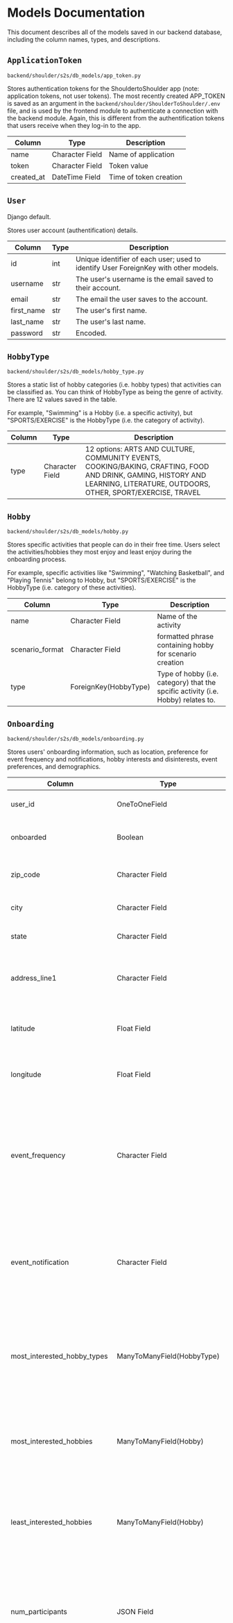 # Models Documentation 

This document describes all of the models saved in our backend database, including the column names, types, and descriptions. 

## `ApplicationToken` 

`backend/shoulder/s2s/db_models/app_token.py`

Stores authentication tokens for the ShouldertoShoulder app (note: application tokens, not user tokens). The most recently created APP_TOKEN is saved as an argument in the `backend/shoulder/ShoulderToShoulder/.env` file, and is used by the frontend module to authenticate a connection with the backend module. Again, this is different from the authentification tokens that users receive when they log-in to the app. 

| Column | Type | Description |
|--------|------|-------------|
| name | Character Field | Name of application|
| token | Character Field | Token value|
| created_at | DateTime Field | Time of token creation |


## `User` 

Django default.

Stores user account (authentification) details.

| Column | Type | Description |
|--------|------|-------------|
| id | int | Unique identifier of each user; used to identify User ForeignKey with other models. |
| username| str | The user's username is the email saved to their account. |
| email | str | The email the user saves to the account. |
| first_name | str | The user's first name. |
| last_name | str | The user's last name. |
| password | str | Encoded. |


## `HobbyType` 

`backend/shoulder/s2s/db_models/hobby_type.py`

Stores a static list of hobby categories (i.e. hobby types) that activities can be classified as. You can think of HobbyType as being the genre of activity. There are 12 values saved in the table.

For example, "Swimming" is a Hobby (i.e. a specific activity), but "SPORTS/EXERCISE" is the HobbyType (i.e. the category of activity). 


| Column | Type | Description |
|--------|------|-------------|
| type | Character Field | 12 options: ARTS AND CULTURE, COMMUNITY EVENTS, COOKING/BAKING, CRAFTING, FOOD AND DRINK, GAMING, HISTORY AND LEARNING, LITERATURE, OUTDOORS, OTHER, SPORT/EXERCISE, TRAVEL  |


## `Hobby` 

`backend/shoulder/s2s/db_models/hobby.py`

Stores specific activities that people can do in their free time. Users select the activities/hobbies they most enjoy and least enjoy during the onboarding process. 

For example, specific activities like "Swimming", "Watching Basketball", and "Playing Tennis" belong to Hobby, but "SPORTS/EXERCISE" is the HobbyType (i.e. category of these activities).

| Column | Type | Description |
|--------|------|-------------|
| name | Character Field | Name of the activity |
| scenario_format | Character Field | formatted phrase containing hobby for scenario creation |
| type | ForeignKey(HobbyType) | Type of hobby (i.e. category) that the spcific activity (i.e. Hobby) relates to. |


## `Onboarding` 

`backend/shoulder/s2s/db_models/onboarding.py`

Stores users' onboarding information, such as location, preference for event frequency and notifications, hobby interests and disinterests, event preferences, and demographics. 

| Column | Type | Description |
|--------|------|-------------|
| user_id | OneToOneField | Foreign Key identifier to the User model. |
| onboarded | Boolean | Indicates if user completed the onboarding process or not. | 
| zip_code | Character Field | ZipCode of user's home/residence location. |
| city | Character Field | City of user's home/residence location. |
| state | Character Field | State of user's home/residence location. |
| address_line1 | Character Field | User's home/residence address; optional field, so null values possible. |
| latitude | Float Field | Latitude coordinate of user's home/residence location. |
| longitude | Float Field | Latitude coordinate of user's home/residence location. |
| event_frequency | Character Field | User's preference for frequency of events. 5 options: Twice a week, Once a week, Once every two weeks, Once a month, Once every three months. Null values possible. |
| event_notification | Character Field | User's preference for how they want to receive notifications about events. 4 options: Email Only, Text Only, Email and Text, None. Null values possible. |
| most_interested_hobby_types | ManyToManyField(HobbyType) | Hobby types that user most enjoys; can select multiple. Foreign Key relationship to the values saved in the HobbyType table.|
| most_interested_hobbies | ManyToManyField(Hobby) | Activities that user most enjoys; can select multiple. Foreign Key relationship to the values saved in the Hobby table.|
| least_interested_hobbies | ManyToManyField(Hobby) | Activities that user least enjoys; can select multiple. Foreign Key relationship to the values saved in the Hobby table.|
| num_participants | JSON Field | User's preference for size of events (i.e. number of people attending); can select multiple ranges (1-5, 5-10, 10-15, 15+). Null values possible. |
| distance | Character Field | User's preference for how far away they are willing to attend an event. 9 options: Within 1 mile, Within 5 miles, Within 10 miles, Within 15 miles, Within 20 miles, Within 30 miles, Within 40 miles, Within 50 miles, No preference. Null values possible. |
| similarity_to_group | Character Field | User's preference for how similiar they want their groupmates to be to them. 6 options: Completely dissimilar, Moderately dissimilar, Neutral, Moderately similar, Completely similar, No preference. Null values possible. |
| similarity_metrics | The attributes that determine user's similarity_to_group preference (i.e. attributes to compare user's similarity preference to groupmates). Ex. race, religious affiliation, sexual orientation, age, gender, and political affiliation. Users can select multiple attributes; null values possible. |
| gender | JSON Field | User's self-identified gender. Optional field, so null values possible. |
| gender_description | Character Field | Further description of user's gender identification. Optional field, so null values possible. |
| pronouns | Character Field | User's preferred pronouns. Optional field, so null values possible. |
| race | JSON Field | User's race (self identification). Optional field, so null values possible. |
| race_description | Character Field | Further description of user's race identification. Optional field, so null values possible. |
| age | Character Field | User's age. Optional field, so null values possible. |
| sexual_orientation | Character Field | User's self-identified sexual orientation. Optional field, so null values possible. |
| sexual_orientation_description | Character Field | Further description of user's identified sexual orientation. Optional field, so null values possible. |
| religion | Character Field | User's self-identified religion. Optional field, so null values possible. |
| religion_description | Character Field | Further description of user's religious identification. Optional field, so null values possible. |
| political_leaning | Character Field | User's self-identified political orientation. Optional field, so null values possible. |
| political_description | Character Field | Further description of user's political identification. Optional field, so null values possible. |


## `Scenarios` 

`backend/shoulder/s2s/db_models/scenarios.py`

Stores users' responses to scenarios seen in the onboarding process. 

In the last part of the onboarding process, users respond to 10 different scenarios. Each scenario presents two (randomly selected, hypothetical) event options to the user, and users must select which event they would prefer to attend. The purpose of the scenarios is to tease out user preferences and help the ml model better predict which (real) events to suggest to users. 

Each row represents one scenario that a user was presented, so there will be 10 rows total that correspond to each user. 

| Column | Type | Description |
|--------|------|-------------|
| user_id | ForeignKey(User) | Identifies which user provided the response for this scenario. |
| hobby1 | ForeignKey(Hobby) | Activity presented in scenario event one. | 
| hobby2 | ForeignKey(Hobby) | Activity presented in scenario event two. | 
| distance1 | Character Field | How far scenario event one will be from the user: Within 1 mile, Within 5 miles, Within 10 miles, Within 15 miles, Within 20 miles, Within 30 miles, Within 40 miles, Within 50 miles | 
| distance2 | Character Field | How far scenario event two will be from the user: Within 1 mile, Within 5 miles, Within 10 miles, Within 15 miles, Within 20 miles, Within 30 miles, Within 40 miles, Within 50 miles | 
| num_participants1 | Character Field | Number of participants attending scenario event one: 1-5, 5-10, 10-15, 15+ | 
| num_participants2 | Character Field | Number of participants attending scenario event two: 1-5, 5-10, 10-15, 15+ | 
| day_of_week1 | Character Field | Day of the week that scenario event one will occur: Monday, Tuesday, Wednesday, Thursday, Friday, Saturday, Sunday | 
| day_of_week2 | Character Field | Day of the week that scenario event one will occur: Monday, Tuesday, Wednesday, Thursday, Friday, Saturday, Sunday | 
| time_of_day1 | Character Field | Time frame of the day that scenario event one will occur: Early morning (5-8a), Morning (9a-12p), Afternoon (1-4p), Evening (5-8p), Night (9p-12a), Late night (1-4a) | 
| time_of_day2 | Character Field | Time frame of the day that scenario event two will occur: Early morning (5-8a), Morning (9a-12p), Afternoon (1-4p), Evening (5-8p), Night (9p-12a), Late night (1-4a) | 
| duration_h1 | IntegerField | How long scenario event one will last in hours (1-8) | 
| duration_h2 | IntegerField | How long scenario event two will last in hours (1-8) | 
| prefers_event1 | Boolean | [0, 1] Indicator if user selected (i.e. preferred) event one from the scenario | 
| prefers_event2 | Boolean | [0, 1] Indicator if user selected (i.e. preferred) event two from the scenario | 

## `Availability` 

`backend/shoulder/s2s/db_models/availability.py`

Stores calendar availability of every user. Each row represents a single hour in the week, so there will be 168 rows (24 hours a day * 7 days a week) associated with each user, indicated whether the user has availability during that hour or not. 

| Column | Type | Description |
|--------|------|-------------|
| user_id | ForeignKey(User) | Identifies user who has this availability. |
| available | Boolean | True if user has marked themselves available during that hour; False (default) if user is unavailable. |
| day_of_week | CharacterField | Specified day of week availability; options: Monday, Tuesday, Wednesday, Thursday, Friday, Saturday, Sunday |
| hour | IntegerField | The hour of the specified day. (1-24) |


## `Profile` 

`backend/shoulder/s2s/db_models/profile.py`

Stores user profile information not related to authentication.

| Column | Type | Description |
|--------|------|-------------|
| user_id | OneToOneField | Foreign Key identifier to the User model. |
| profile_picture | URLField | The user's profile picture on their account. The image is uploaded to S3. |
| last_email_sent | DateTimeField | Records the last datetime that our automatic messaging system sent an email to a user. null True (if a user has never been sent an email by our system before). |

## `Event` 

`backend/shoulder/s2s/db_models/event.py`

Stores the information about each event saved in our database (entered through user input).

| Column | Type | Description |
|--------|------|-------------|
| title | Character Field | Title/name of the event |
| description | TextField | Description of the event |
| hobby_type | ForeignKey(HobbyType) | Type of hobby (i.e. category) that the event relates to  |
| created_by | ForeignKey(User) | Identifies the User who uploaded/posted this event |
| datetime | DateTimeField | Date and time of event  |
| duration_h | IntegerField | How long the event lasts (in hours) |
| price | Character Field | Reported price or price range of the event |
| address1 | Character Field | Address Line 1 of the event's location |
| address2 | Character Field | Optional address Line 2 of the event's location (for ex. apartment number)|
| city | Character Field | City of the event's location (default Chicago)|
| state | Character Field | State of the event's location (default IL)|
| zipcode | Character Field | Zipcode of the event's location (default 60637)|
| latitude | DecimalField | Latitude of the event's address location |
| longitude | DecimalField | Longitude of the event's address location |
| max_attendees | IntegerField | Maximum capacity of the event/number of people that can attend (2-50) |



## `SuggestionResults` 

`backend/shoulder/s2s/db_models/suggestion_results.py`

Stores the results of our ML model for predicting which event suggestions to display to which users. There will be a row for every user X every event, with the predicted probability that the user would attend the event.

| Column | Type | Description |
|--------|------|-------------|
| user_id | ForeignKey(User) | Identifies user in our database. |
| event_id | ForeignKey(Event) | Identifies event in our database. |
| event_date | DateTime | The date and time of the event. |
| probability_of_attendance | Float | ML predicted likelihood user will attend given event; value between (0.0,1.0)|



## `UserEvents` 

`backend/shoulder/s2s/db_models/user_events.py`

Stores users with every event they have been suggested (no matter if they decided to accept or reject the event). Each row represents a single user and a single event they have been suggested; there will be a new row for every user every time they are suggested/shown an event. The user x event row includes information about whether or not the user attended the event, their rsvp status, and the user's personal ranking of the event.

| Column | Type | Description |
|--------|------|-------------|
| user_id | ForeignKey(User) | Identifies user in our database. |
| event_id | ForeignKey(Event) | Identifies event that the user has attended. |
| user_rating | Character Field | User's personal rating of the given event; options: Not Rated (default), 1, 2, 3, 4 |
| rsvp | Character Field | User's rsvp status for the given event (null True); options: "Yes" or "No" |
| attended | Boolean | True or False whether the user attended the event (default False)|


## `Choice` 

`backend/shoulder/s2s/db_models/choice.py`

Saves the display options (choices) for the frontend to show during onboarding. There is only one JSON object stored in this table, and it cannot be modified, as well as no other objects added, by users. It will remian static unless the development team decides to update the choices/options available for users to choose from during their onboarding. 

| Column | Type | Description |
|--------|------|-------------|
| categories | JSONField | {"gender": ["Man", "Non-binary", "Woman", "Transgender", "Two-Spirit", "Other", "Prefer not to answer"], 
"distance": ["Within 1 mile", "Within 5 miles", "Within 10 miles", "WIthin 15 miles", "Within 20 miles", "Within 30 miles", "Within 40 miles", "Within 50 miles", "No preference"], 
"politics": ["Apolitical", "Conservative", "Moderate", "Liberal", "Other", "Prefer not to answer"], 
"religion": ["Agnostic", "Atheist", "Bahá’í", "Buddhist", "Catholic", "Christian", "Hindu", "Jain", "Jewish", "Latter-day Saint", "Mormon", "Muslim", "Shinto", "Sikh", "Spiritual", "Taoist", "Zoroastrian", "None", "Other", "Prefer not to answer"], 
"age_range": ["18-24", "25-34", "35-44", "45-54", "55-64", "65-74", "75-84", "85+", "Prefer not to answer"], 
"group_size": ["1-5", "5-10", "10-15", "15+", "No preference"], 
"time_of_day": ["Early morning (5-8a)", "Morning (9a-12p)", "Afternoon (1-4p)", "Evening (5-8p)", "Night (9p-12a)", "Late night (1-4a)"], 
"race_ethnicity": ["African American", "Black", "Central Asian", "East Asian", "Hispanic", "Indigenous", "Jewish", "Latina/Latino/Latinx", "Middle Eastern", "Native American", "North African", "Pacific Islander", "South Asian", "Southeast Asian", "West Asian", "White", "Other", "Prefer not to answer"], 
"event_frequency": ["Twice a week", "Once a week", "Once every two weeks", "Once a month", "Once every three months"], 
"similarity_metric": ["Completely dissimilar", "Moderately dissimilar", "Neutral", "Moderately similar", "Completely similar", "No preference"], 
"sexual_orientation": ["Asexual", "Bisexual", "Gay", "Heterosexual/Straight", "Lesbian", "Pansexual", "Queer", "Questioning", "Other", "Prefer not to answer"], 
"notification_method": ["Email Only", "Email and Text", "Text Only", "None"], 
"similarity_attribute": ["Age range", "Gender", "Political Leaning", "Race or Ethnicity", "Religious Affiliation", "Sexual Orientation", "No preference"]} |

## `PanelEvent` 

`backend/shoulder/s2s/db_models/panel_events.py`

The ML algorithm requires one-hot encoding of information about events. The PanelEvent model is the expanded version of our Event model; the columns provide every possible attribute that can identify an event, each row represents a single event in the databse, and the values indicate 0 or 1 (i.e. binary coding) about whether the event has the attribute or not.

| Column | Type | Description |
|--------|------|-------------|
|event_id|ForeignKey(Event)|Identfies single event saved in our Event table.|
|hobby_category_travel|Boolean|0 or 1 if the event falls under this hobby type or not. (Default False)|
|hobby_category_arts_and_culture|Boolean|0 or 1 if the event falls under this hobby type or not. (Default False)|
|hobby_category_literature|Boolean|0 or 1 if the event falls under this hobby type or not. (Default False)|
|hobby_category_food|Boolean|0 or 1 if the event falls under this hobby type or not. (Default False)|
|hobby_category_cooking_and_baking|Boolean|0 or 1 if the event falls under this hobby type or not. (Default False)|
|hobby_category_exercise|Boolean|0 or 1 if the event falls under this hobby type or not. (Default False)|
|hobby_category_outdoor_activities|Boolean|0 or 1 if the event falls under this hobby type or not. (Default False)|
|hobby_category_crafting|Boolean|0 or 1 if the event falls under this hobby type or not. (Default False)|
|hobby_category_history|Boolean|0 or 1 if the event falls under this hobby type or not. (Default False)|
|hobby_category_community|Boolean|0 or 1 if the event falls under this hobby type or not. (Default False)|
|hobby_category_gaming|Boolean|0 or 1 if the event falls under this hobby type or not. (Default False)|
|num_particip_1to5|Boolean|0 or 1 if the max number of participants allowed to join the event is 1-5 or not. (Default False)|
|num_particip_5to10|Boolean|0 or 1 if the max number of participants allowed to join the event is 5-10 or not. (Default False)|
|num_particip_10to15|Boolean|0 or 1 if the max number of participants allowed to join the event is 10-15 or not. (Default False)|
|num_particip_15p|Boolean|0 or 1 if the max number of participants allowed to join the event is more then 15 or not. (Default False)|
|monday_early_morning|Boolean|0 or 1 if the time of the event is during this time period or not. (Default False)|
|monday_morning|Boolean|0 or 1 if the time of the event is during this time period or not. (Default False)|
|monday_afternoon|Boolean|0 or 1 if the time of the event is during this time period or not. (Default False)|
|monday_evening|Boolean|0 or 1 if the time of the event is during this time period or not. (Default False)|
|monday_night|Boolean|0 or 1 if the time of the event is during this time period or not. (Default False)|
|monday_late_night|Boolean|0 or 1 if the time of the event is during this time period or not. (Default False)|
|tuesday_early_morning|Boolean|0 or 1 if the time of the event is during this time period or not. (Default False)|
|tuesday_morning|Boolean|0 or 1 if the time of the event is during this time period or not. (Default False)|
|tuesday_afternoon|Boolean|0 or 1 if the time of the event is during this time period or not. (Default False)|
|tuesday_evening|Boolean|0 or 1 if the time of the event is during this time period or not. (Default False)|
|tuesday_night|Boolean|0 or 1 if the time of the event is during this time period or not. (Default False)|
|tuesday_late_night|Boolean|0 or 1 if the time of the event is during this time period or not. (Default False)|
|wednesday_early_morning|Boolean|0 or 1 if the time of the event is during this time period or not. (Default False)|
|wednesday_morning|Boolean|0 or 1 if the time of the event is during this time period or not. (Default False)|
|wednesday_afternoon|Boolean|0 or 1 if the time of the event is during this time period or not. (Default False)|
|wednesday_evening|Boolean|0 or 1 if the time of the event is during this time period or not. (Default False)|
|wednesday_night|Boolean|0 or 1 if the time of the event is during this time period or not. (Default False)|
|wednesday_late_night|Boolean|0 or 1 if the time of the event is during this time period or not. (Default False)|
|thursday_early_morning|Boolean|0 or 1 if the time of the event is during this time period or not. (Default False)|
|thursday_morning|Boolean|0 or 1 if the time of the event is during this time period or not. (Default False)|
|thursday_afternoon|Boolean|0 or 1 if the time of the event is during this time period or not. (Default False)|
|thursday_evening|Boolean|0 or 1 if the time of the event is during this time period or not. (Default False)|
|thursday_night|Boolean|0 or 1 if the time of the event is during this time period or not. (Default False)|
|thursday_late_night|Boolean|0 or 1 if the time of the event is during this time period or not. (Default False)|
|friday_early_morning|Boolean|0 or 1 if the time of the event is during this time period or not. (Default False)|
|friday_morning|Boolean|0 or 1 if the time of the event is during this time period or not. (Default False)|
|friday_afternoon|Boolean|0 or 1 if the time of the event is during this time period or not. (Default False)|
|friday_evening|Boolean|0 or 1 if the time of the event is during this time period or not. (Default False)|
|friday_night|Boolean|0 or 1 if the time of the event is during this time period or not. (Default False)|
|friday_late_night|Boolean|0 or 1 if the time of the event is during this time period or not. (Default False)|
|saturday_early_morning|Boolean|0 or 1 if the time of the event is during this time period or not. (Default False)|
|saturday_morning|Boolean|0 or 1 if the time of the event is during this time period or not. (Default False)|
|saturday_afternoon|Boolean|0 or 1 if the time of the event is during this time period or not. (Default False)|
|saturday_evening|Boolean|0 or 1 if the time of the event is during this time period or not. (Default False)|
|saturday_night|Boolean|0 or 1 if the time of the event is during this time period or not. (Default False)|
|saturday_late_night|Boolean|0 or 1 if the time of the event is during this time period or not. (Default False)|
|sunday_early_morning|Boolean|0 or 1 if the time of the event is during this time period or not. (Default False)|
|sunday_morning|Boolean|0 or 1 if the time of the event is during this time period or not. (Default False)|
|sunday_afternoon|Boolean|0 or 1 if the time of the event is during this time period or not. (Default False)|
|sunday_evening|Boolean|0 or 1 if the time of the event is during this time period or not. (Default False)|
|sunday_night|Boolean|0 or 1 if the time of the event is during this time period or not. (Default False)|
|sunday_late_night|Boolean|0 or 1 if the time of the event is during this time period or not. (Default False)|
|duration_1hr|Boolean|0 or 1 if the event lasts 1 hour. (Default False)|
|duration_2hr|Boolean|0 or 1 if the event lasts 2 hours. (Default False)|
|duration_3hr|Boolean|0 or 1 if the event lasts 3 hours. (Default False)|
|duration_4hr|Boolean|0 or 1 if the event lasts 4 hours. (Default False)|
|duration_5hr|Boolean|0 or 1 if the event lasts 5 hours. (Default False)|
|duration_6hr|Boolean|0 or 1 if the event lasts 6 hours. (Default False)|
|duration_7hr|Boolean|0 or 1 if the event lasts 7 hours. (Default False)|
|duration_8hr|Boolean|0 or 1 if the event lasts 8 hours. (Default False)|



## `PanelScenario` 

`backend/shoulder/s2s/db_models/panel_scenarios.py`

The ML algorithm requires one-hot encoding of information about user responses to scenarios in order to train on the data and provide recommendations to users. The PanelScenario model is the expanded version of our Scenarios model; the columns provide every possible attribute that can identify a scenario event, each row represents a single event presented in the scenarios, and the values indicate 0 or 1 (i.e. binary coding) about whether the scenario event has the attribute or not.

There will be 20 rows associated with each user, since there are 10 scenarios with 2 events each. 

| Column | Type | Description |
|--------|------|-------------| 
|scenario_id|ForeignKey(Scenarios)| Identfies the scenario (in our Scenarios model) where this event was shown.|
|user_id|ForeignKey(User)|Identfies the User that was given this scenaio event.|
|hobby_category_travel|Boolean|0 or 1 if the scenario event falls under this hobby type or not. (Default False)|
|hobby_category_arts_and_culture|Boolean|0 or 1 if the scenario event falls under this hobby type or not. (Default False)|
|hobby_category_literature|Boolean|0 or 1 if the scenario event falls under this hobby type or not. (Default False)|
|hobby_category_food|Boolean|0 or 1 if the scenario event falls under this hobby type or not. (Default False)|
|hobby_category_cooking_and_baking|Boolean|0 or 1 if the scenario event falls under this hobby type or not. (Default False)|
|hobby_category_exercise|Boolean|0 or 1 if the scenario event falls under this hobby type or not. (Default False)|
|hobby_category_outdoor_activities|Boolean|0 or 1 if the scenario event falls under this hobby type or not. (Default False)|
|hobby_category_crafting|Boolean|0 or 1 if the scenario event falls under this hobby type or not. (Default False)|
|hobby_category_history|Boolean|0 or 1 if the scenario event falls under this hobby type or not. (Default False)|
|hobby_category_community|Boolean|0 or 1 if the scenario event falls under this hobby type or not. (Default False)|
|hobby_category_gaming|Boolean|0 or 1 if the scenario event falls under this hobby type or not. (Default False)|
| dist_within_1mi |Boolean|0 or 1 if the scenario event is within this distance from the user's residence location. (Default False)|
| dist_within_5mi |Boolean|0 or 1 if the scenario event is within this distance from the user's residence location. (Default False)|
| dist_within_10mi |Boolean|0 or 1 if the scenario event is within this distance from the user's residence location. (Default False)|
| dist_within_15mi |Boolean|0 or 1 if the scenario event is within this distance from the user's residence location. (Default False)|
| dist_within_20mi |Boolean|0 or 1 if the scenario event is within this distance from the user's residence location. (Default False)|
| dist_within_30mi |Boolean|0 or 1 if the scenario event is within this distance from the user's residence location. (Default False)|
| dist_within_40mi |Boolean|0 or 1 if the scenario event is within this distance from the user's residence location. (Default False)|
| dist_within_50mi |Boolean|0 or 1 if the scenario event is within this distance from the user's residence location. (Default False)|
|num_particip_1to5|Boolean|0 or 1 if the max number of participants allowed to join the scenario event is 1-5 or not. (Default False)|
|num_particip_5to10|Boolean|0 or 1 if the max number of participants allowed to join the scenario event is 5-10 or not. (Default False)|
|num_particip_10to15|Boolean|0 or 1 if the max number of participants allowed to join the scenario event is 10-15 or not. (Default False)|
|num_particip_15p|Boolean|0 or 1 if the max number of participants allowed to join the scenario event is more then 15 or not. (Default False)|
|monday_early_morning|Boolean|0 or 1 if the time of the scenario event is during this time period or not. (Default False)|
|monday_morning|Boolean|0 or 1 if the time of the scenario event is during this time period or not. (Default False)|
|monday_afternoon|Boolean|0 or 1 if the time of the scenario event is during this time period or not. (Default False)|
|monday_evening|Boolean|0 or 1 if the time of the scenario event is during this time period or not. (Default False)|
|monday_night|Boolean|0 or 1 if the time of the scenario event is during this time period or not. (Default False)|
|monday_late_night|Boolean|0 or 1 if the time of the scenario event is during this time period or not. (Default False)|
|tuesday_early_morning|Boolean|0 or 1 if the time of the scenario event is during this time period or not. (Default False)|
|tuesday_morning|Boolean|0 or 1 if the time of the scenario event is during this time period or not. (Default False)|
|tuesday_afternoon|Boolean|0 or 1 if the time of the scenario event is during this time period or not. (Default False)|
|tuesday_evening|Boolean|0 or 1 if the time of the scenario event is during this time period or not. (Default False)|
|tuesday_night|Boolean|0 or 1 if the time of the scenario event is during this time period or not. (Default False)|
|tuesday_late_night|Boolean|0 or 1 if the time of the scenario event is during this time period or not. (Default False)|
|wednesday_early_morning|Boolean|0 or 1 if the time of the scenario event is during this time period or not. (Default False)|
|wednesday_morning|Boolean|0 or 1 if the time of the scenario event is during this time period or not. (Default False)|
|wednesday_afternoon|Boolean|0 or 1 if the time of the scenario event is during this time period or not. (Default False)|
|wednesday_evening|Boolean|0 or 1 if the time of the scenario event is during this time period or not. (Default False)|
|wednesday_night|Boolean|0 or 1 if the time of the scenario event is during this time period or not. (Default False)|
|wednesday_late_night|Boolean|0 or 1 if the time of the scenario event is during this time period or not. (Default False)|
|thursday_early_morning|Boolean|0 or 1 if the time of the scenario event is during this time period or not. (Default False)|
|thursday_morning|Boolean|0 or 1 if the time of the scenario event is during this time period or not. (Default False)|
|thursday_afternoon|Boolean|0 or 1 if the time of the scenario event is during this time period or not. (Default False)|
|thursday_evening|Boolean|0 or 1 if the time of the scenario event is during this time period or not. (Default False)|
|thursday_night|Boolean|0 or 1 if the time of the scenario event is during this time period or not. (Default False)|
|thursday_late_night|Boolean|0 or 1 if the time of the scenario event is during this time period or not. (Default False)|
|friday_early_morning|Boolean|0 or 1 if the time of the scenario event is during this time period or not. (Default False)|
|friday_morning|Boolean|0 or 1 if the time of the scenario event is during this time period or not. (Default False)|
|friday_afternoon|Boolean|0 or 1 if the time of the scenario event is during this time period or not. (Default False)|
|friday_evening|Boolean|0 or 1 if the time of the scenario event is during this time period or not. (Default False)|
|friday_night|Boolean|0 or 1 if the time of the scenario event is during this time period or not. (Default False)|
|friday_late_night|Boolean|0 or 1 if the time of the scenario event is during this time period or not. (Default False)|
|saturday_early_morning|Boolean|0 or 1 if the time of the scenario event is during this time period or not. (Default False)|
|saturday_morning|Boolean|0 or 1 if the time of the scenario event is during this time period or not. (Default False)|
|saturday_afternoon|Boolean|0 or 1 if the time of the scenario event is during this time period or not. (Default False)|
|saturday_evening|Boolean|0 or 1 if the time of the scenario event is during this time period or not. (Default False)|
|saturday_night|Boolean|0 or 1 if the time of the scenario event is during this time period or not. (Default False)|
|saturday_late_night|Boolean|0 or 1 if the time of the scenario event is during this time period or not. (Default False)|
|sunday_early_morning|Boolean|0 or 1 if the time of the scenario event is during this time period or not. (Default False)|
|sunday_morning|Boolean|0 or 1 if the time of the scenario event is during this time period or not. (Default False)|
|sunday_afternoon|Boolean|0 or 1 if the time of the scenario event is during this time period or not. (Default False)|
|sunday_evening|Boolean|0 or 1 if the time of the scenario event is during this time period or not. (Default False)|
|sunday_night|Boolean|0 or 1 if the time of the scenario event is during this time period or not. (Default False)|
|sunday_late_night|Boolean|0 or 1 if the time of the scenario event is during this time period or not. (Default False)|
|duration_1hr|Boolean|0 or 1 if the scenario event lasts 1 hour. (Default False)|
|duration_2hr|Boolean|0 or 1 if the scenario event lasts 2 hours. (Default False)|
|duration_3hr|Boolean|0 or 1 if the scenario event lasts 3 hours. (Default False)|
|duration_4hr|Boolean|0 or 1 if the scenario event lasts 4 hours. (Default False)|
|duration_5hr|Boolean|0 or 1 if the scenario event lasts 5 hours. (Default False)|
|duration_6hr|Boolean|0 or 1 if the scenario event lasts 6 hours. (Default False)|
|duration_7hr|Boolean|0 or 1 if the scenario event lasts 7 hours. (Default False)|
|duration_8hr|Boolean|0 or 1 if the scenario event lasts 8 hours. (Default False)|
| attended_event | Boolean | 0 or 1 if the user selected that they would attend/preferred this scenario event. (Default False) |



## `PanelUserPreferences` 

`backend/shoulder/s2s/db_models/panel_user_preferences.py`

The ML algorithm requires one-hot encoding of information about user preferences in order to train on the data and provide recommendations to users. The PanelUserPreferences model saves and expands preference information for each user, based on the feedback they provided during the onboarding process. The columns provide every possible preference item that a user can choose from, each row represents a single user, and the values indicate 0 or 1 (i.e. binary coding) about whether the user has a preference for the item or not. 

There will be 1 row associated with each user.

| Column | Type | Description |
|--------|------|-------------| 
|user_id|ForeignKey(User)|Identfies the User with this preference.|
|pref_monday_early_morning|Boolean|0 or 1 whether the user prefers attending events at this time. (Default False)|
|pref_monday_morning|Boolean|0 or 1 whether the user prefers attending events at this time. (Default False)|
|pref_monday_afternoon|Boolean|0 or 1 whether the user prefers attending events at this time. (Default False)|
|pref_monday_evening|Boolean|0 or 1 whether the user prefers attending events at this time. (Default False)|
|pref_monday_night|Boolean|0 or 1 whether the user prefers attending events at this time. (Default False)|
|pref_monday_late_night|Boolean|0 or 1 whether the user prefers attending events at this time. (Default False)|
|pref_tuesday_early_morning|Boolean|0 or 1 whether the user prefers attending events at this time. (Default False)|
|pref_tuesday_morning|Boolean|0 or 1 whether the user prefers attending events at this time. (Default False)|
|pref_tuesday_afternoon|Boolean|0 or 1 whether the user prefers attending events at this time. (Default False)|
|pref_tuesday_evening|Boolean|0 or 1 whether the user prefers attending events at this time. (Default False)|
|pref_tuesday_night|Boolean|0 or 1 whether the user prefers attending events at this time. (Default False)|
|pref_tuesday_late_night|Boolean|0 or 1 whether the user prefers attending events at this time. (Default False)|
|pref_wednesday_early_morning|Boolean|0 or 1 whether the user prefers attending events at this time. (Default False)|
|pref_wednesday_morning|Boolean|0 or 1 whether the user prefers attending events at this time. (Default False)|
|pref_wednesday_afternoon|Boolean|0 or 1 whether the user prefers attending events at this time. (Default False)|
|pref_wednesday_evening|Boolean|0 or 1 whether the user prefers attending events at this time. (Default False)|
|pref_wednesday_night|Boolean|0 or 1 whether the user prefers attending events at this time. (Default False)|
|pref_wednesday_late_night|Boolean|0 or 1 whether the user prefers attending events at this time. (Default False)|
|pref_thursday_early_morning|Boolean|0 or 1 whether the user prefers attending events at this time. (Default False)|
|pref_thursday_morning|Boolean|0 or 1 whether the user prefers attending events at this time. (Default False)|
|pref_thursday_afternoon|Boolean|0 or 1 whether the user prefers attending events at this time. (Default False)|
|pref_thursday_evening|Boolean|0 or 1 whether the user prefers attending events at this time. (Default False)|
|pref_thursday_night|Boolean|0 or 1 whether the user prefers attending events at this time. (Default False)|
|pref_thursday_late_night|Boolean|0 or 1 whether the user prefers attending events at this time. (Default False)|
|pref_friday_early_morning|Boolean|0 or 1 whether the user prefers attending events at this time. (Default False)|
|pref_friday_morning|Boolean|0 or 1 whether the user prefers attending events at this time. (Default False)|
|pref_friday_afternoon|Boolean|0 or 1 whether the user prefers attending events at this time. (Default False)|
|pref_friday_evening|Boolean|0 or 1 whether the user prefers attending events at this time. (Default False)|
|pref_friday_night|Boolean|0 or 1 whether the user prefers attending events at this time. (Default False)|
|pref_friday_late_night|Boolean|0 or 1 whether the user prefers attending events at this time. (Default False)|
|pref_saturday_early_morning|Boolean|0 or 1 whether the user prefers attending events at this time. (Default False)|
|pref_saturday_morning|Boolean|0 or 1 whether the user prefers attending events at this time. (Default False)|
|pref_saturday_afternoon|Boolean|0 or 1 whether the user prefers attending events at this time. (Default False)|
|pref_saturday_evening|Boolean|0 or 1 whether the user prefers attending events at this time. (Default False)|
|pref_saturday_night|Boolean|0 or 1 whether the user prefers attending events at this time. (Default False)|
|pref_saturday_late_night|Boolean|0 or 1 whether the user prefers attending events at this time. (Default False)|
|pref_sunday_early_morning|Boolean|0 or 1 whether the user prefers attending events at this time. (Default False)|
|pref_sunday_morning|Boolean|0 or 1 whether the user prefers attending events at this time. (Default False)|
|pref_sunday_afternoon|Boolean|0 or 1 whether the user prefers attending events at this time. (Default False)|
|pref_sunday_evening|Boolean|0 or 1 whether the user prefers attending events at this time. (Default False)|
|pref_sunday_night|Boolean|0 or 1 whether the user prefers attending events at this time. (Default False)|
|pref_sunday_late_night|Boolean|0 or 1 whether the user prefers attending events at this time. (Default False)|
|pref_num_particip_1to5|Boolean|0 or 1 whether the user prefers events with this many people. (Default False)|
|pref_num_particip_5to10|Boolean|0 or 1 whether the user prefers events with this many people. (Default False)|
|pref_num_particip_10to15|Boolean|0 or 1 whether the user prefers events with this many people. (Default False)|
|pref_num_particip_15p|Boolean|0 or 1 whether the user prefers events with this many people. (Default False)|
| pref_dist_within_1mi |Boolean|0 or 1 whether the user prefers events within this distance from their residence location. (Default False)|
| pref_dist_within_5mi |Boolean|0 or 1 whether the user prefers events within this distance from their residence location. (Default False)|
| pref_dist_within_10mi |Boolean|0 or 1 whether the user prefers events within this distance from their residence location. (Default False)|
| pref_dist_within_15mi |Boolean|0 or 1 whether the user prefers events within this distance from their residence location. (Default False)|
| pref_dist_within_20mi |Boolean|0 or 1 whether the user prefers events within this distance from their residence location. (Default False)|
| pref_dist_within_30mi |Boolean|0 or 1 whether the user prefers events within this distance from their residence location. (Default False)|
| pref_dist_within_40mi |Boolean|0 or 1 whether the user prefers events within this distance from their residence location. (Default False)|
| pref_dist_within_50mi |Boolean|0 or 1 whether the user prefers events within this distance from their residence location. (Default False)|
| pref_similarity_to_group_1 |Boolean|0 or 1 whether the user wants to be completely dissimilar to the other attendees of events. (Default False)|
| pref_similarity_to_group_2 |Boolean|0 or 1 whether the user wants to be somewhat dissimilar to the other attendees of events. (Default False)|
| pref_similarity_to_group_3 |Boolean|0 or 1 whether the user wants to be somewhat similar to the other attendees of events. (Default False)|
| pref_similarity_to_group_4 |Boolean|0 or 1 whether the user wants to be completely similar to the other attendees of events. (Default False)|
| pref_gender_similar |Boolean|0 or 1 whether the user responded that their preferred similarity metric to other attendees is based on gender. (Default False)|
| pref_race_similar |Boolean|0 or 1 whether the user responded that their preferred similarity metric to other attendees is based on race. (Default False)|
| pref_age_similar |Boolean|0 or 1 whether the user responded that their preferred similarity metric to other attendees is based on age. (Default False)|
| pref_sexual_orientation_similar |Boolean|0 or 1 whether the user responded that their preferred similarity metric to other attendees is based on sexual orientation. (Default False)|
| pref_religion_similar |Boolean|0 or 1 whether the user responded that their preferred similarity metric to other attendees is based on religion. (Default False)|
| pref_political_leaning_similar |Boolean|0 or 1 whether the user responded that their preferred similarity metric to other attendees is based on political leaning. (Default False)|
|pref_hobby_category_travel|Boolean|0 or 1 whether the user has a preference this hobby type. (Default False)|
|pref_hobby_category_arts_and_culture|Boolean|0 or 1 whether the user has a preference this hobby type. (Default False)|
|pref_hobby_category_literature|Boolean|0 or 1 whether the user has a preference this hobby type. (Default False)|
|pref_hobby_category_food|Boolean|0 or 1 whether the user has a preference this hobby type. (Default False)|
|pref_hobby_category_cooking_and_baking|Boolean|0 or 1 whether the user has a preference this hobby type. (Default False)|
|pref_hobby_category_exercise|Boolean|0 or 1 whether the user has a preference this hobby type. (Default False)|
|pref_hobby_category_outdoor_activities|Boolean|0 or 1 whether the user has a preference this hobby type. (Default False)|
|pref_hobby_category_crafting|Boolean|0 or 1 whether the user has a preference this hobby type. (Default False)|
|pref_hobby_category_history|Boolean|0 or 1 whether the user has a preference this hobby type. (Default False)|
|pref_hobby_category_community|Boolean|0 or 1 whether the user has a preference this hobby type. (Default False)|
|pref_hobby_category_gaming|Boolean|0 or 1 whether the user has a preference this hobby type. (Default False)|


## `Group` 

`backend/shoulder/s2s/db_models/group.py`

__NOTE: Currently not implemented in the app's functionality. This can become an update for the second version of ShoulderToShoulder.__

Stores information about groups formed on the app and the users who belong to the groups. 

| Column | Type | Description |
|--------|------|-------------|
| name | Character Field | Name of the group |
| group_description | TextField | Short description about the group. |
| max_participants | Integer Field | Max number of people who can belong to the group. |
| members | ManyToManyField(User) | Identifies users who belong to the group. |
